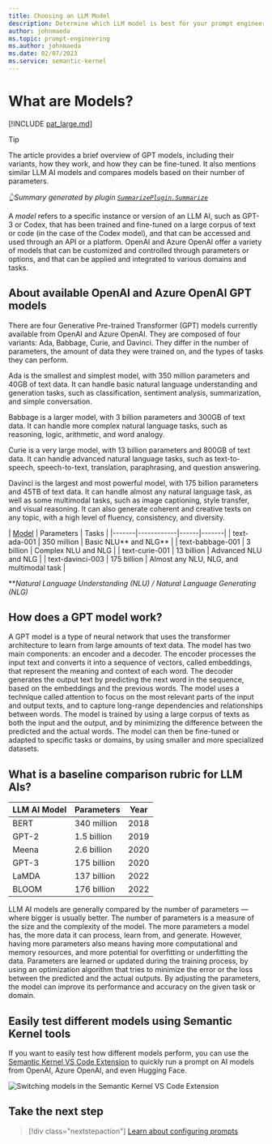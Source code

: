 ```yaml
---
title: Choosing an LLM Model
description: Determine which LLM model is best for your prompt engineering needs
author: johnmaeda
ms.topic: prompt-engineering
ms.author: johnmaeda
ms.date: 02/07/2023
ms.service: semantic-kernel
---
```

# What are Models?

[!INCLUDE [pat_large.md](../includes/pat_large.md)]

> [!TIP]
> The article provides a brief overview of GPT models, including their variants, how they work, and how they can be fine-tuned. It also mentions similar LLM AI models and compares models based on their number of parameters. 
>
>_👆Summary generated by plugin [`SummarizePlugin.Summarize`](https://github.com/microsoft/semantic-kernel/tree/main/samples/plugins/SummarizePlugin/Summarize)_

A _model_ refers to a specific instance or version of an LLM AI, such as GPT-3 or Codex, that has been trained and fine-tuned on a large corpus of text or code (in the case of the Codex model), and that can be accessed and used through an API or a platform. OpenAI and Azure OpenAI offer a variety of models that can be customized and controlled through parameters or options, and that can be applied and integrated to various domains and tasks.

## About available OpenAI and Azure OpenAI GPT models

There are four Generative Pre-trained Transformer (GPT) models currently available from OpenAI and Azure OpenAI. They are composed of four variants: Ada, Babbage, Curie, and Davinci. They differ in the number of parameters, the amount of data they were trained on, and the types of tasks they can perform. 

Ada is the smallest and simplest model, with 350 million parameters and 40GB of text data. It can handle basic natural language understanding and generation tasks, such as classification, sentiment analysis, summarization, and simple conversation. 

Babbage is a larger model, with 3 billion parameters and 300GB of text data. It can handle more complex natural language tasks, such as reasoning, logic, arithmetic, and word analogy. 

Curie is a very large model, with 13 billion parameters and 800GB of text data. It can handle advanced natural language tasks, such as text-to-speech, speech-to-text, translation, paraphrasing, and question answering. 

Davinci is the largest and most powerful model, with 175 billion parameters and 45TB of text data. It can handle almost any natural language task, as well as some multimodal tasks, such as image captioning, style transfer, and visual reasoning. It can also generate coherent and creative texts on any topic, with a high level of fluency, consistency, and diversity.

| [Model](/azure/cognitive-services/openai/concepts/models#gpt-3-models) | Parameters | Tasks |
|-------|------------|------|-------|
| text-ada-001 | 350 million | Basic NLU** and NLG** |
| text-babbage-001 | 3 billion | Complex NLU and NLG |
| text-curie-001 | 13 billion | Advanced NLU and NLG |
| text-davinci-003 | 175 billion | Almost any NLU, NLG, and multimodal task |

**_Natural Language Understanding (NLU) / Natural Language Generating (NLG)_

## How does a GPT model work?

A GPT model is a type of neural network that uses the transformer architecture to learn from large amounts of text data. The model has two main components: an encoder and a decoder. The encoder processes the input text and converts it into a sequence of vectors, called embeddings, that represent the meaning and context of each word. The decoder generates the output text by predicting the next word in the sequence, based on the embeddings and the previous words. The model uses a technique called attention to focus on the most relevant parts of the input and output texts, and to capture long-range dependencies and relationships between words. The model is trained by using a large corpus of texts as both the input and the output, and by minimizing the difference between the predicted and the actual words. The model can then be fine-tuned or adapted to specific tasks or domains, by using smaller and more specialized datasets.

## What is a baseline comparison rubric for LLM AIs?

| LLM AI Model | Parameters | Year |
|-------|------------|---------------|
| BERT | 340 million | 2018 |
| GPT-2 | 1.5 billion | 2019 |
| Meena | 2.6 billion | 2020 |
| GPT-3 | 175 billion | 2020 |
| LaMDA | 137 billion | 2022 |
| BLOOM | 176 billion | 2022 |

LLM AI models are generally compared by the number of parameters — where bigger is usually better. The number of parameters is a measure of the size and the complexity of the model. The more parameters a model has, the more data it can process, learn from, and generate. However, having more parameters also means having more computational and memory resources, and more potential for overfitting or underfitting the data. Parameters are learned or updated during the training process, by using an optimization algorithm that tries to minimize the error or the loss between the predicted and the actual outputs. By adjusting the parameters, the model can improve its performance and accuracy on the given task or domain.

## Easily test different models using Semantic Kernel tools
If you want to easily test how different models perform, you can use the [Semantic Kernel VS Code Extension](../vs-code-tools/index.md) to quickly run a prompt on AI models from OpenAI, Azure OpenAI, and even Hugging Face.

![Switching models in the Semantic Kernel VS Code Extension](../media/semantic-kernel-tools-model-switching.png)

## Take the next step

> [!div class="nextstepaction"]
> [Learn about configuring prompts](./configure-prompts.md)
